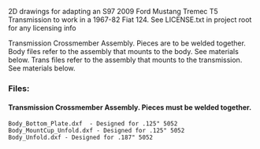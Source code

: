 2D drawings for adapting an S97 2009 Ford Mustang Tremec T5 Transmission to work in a 1967-82 Fiat 124. 
See LICENSE.txt in project root for any licensing info


Transmission Crossmember Assembly. Pieces are to be welded together.
Body files refer to the assembly that mounts to the body. See materials below. 
Trans files refer to the assembly that mounts to the transmission. See materials below. 

### Files:
#### Transmission Crossmember Assembly. Pieces must be welded together. 
```
Body_Bottom_Plate.dxf  - Designed for .125" 5052
Body_MountCup_Unfold.dxf - Designed for .125" 5052
Body_Unfold.dxf - Designed for .187" 5052

```
